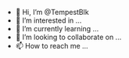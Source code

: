 - 👋 Hi, I’m @TempestBlk
- 👀 I’m interested in ...
- 🌱 I’m currently learning ...
- 💞️ I’m looking to collaborate on ...
- 📫 How to reach me ...

<!---
TempestBlk/TempestBlk is a ✨ special ✨ repository because its `README.md` (this file) appears on your GitHub profile.
You can click the Preview link to take a look at your changes.
--->
